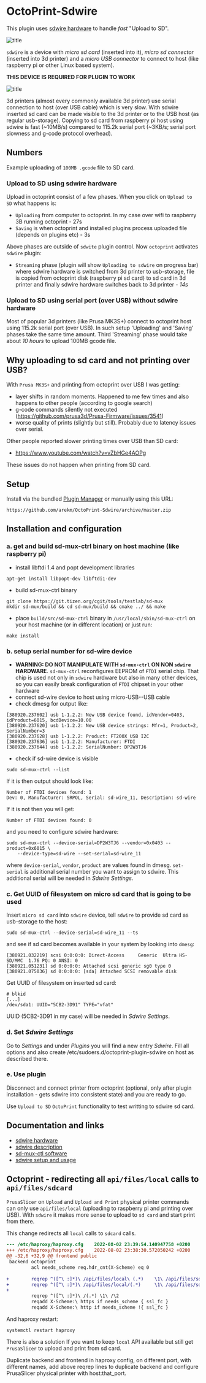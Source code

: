 # OctoPrint-Sdwire

This plugin uses [sdwire hardware](https://3mdeb.com/shop/open-source-hardware/open-source-hardware-3mdeb/sdwire/)
to handle *fast* "Upload to SD".

![title](screenshots/sdwire-octoprint.jpg "Uploading to sdwire")

`sdwire` is a device with *micro sd card* (inserted into it), *micro sd connector* (inserted into 3d printer) and a *micro USB
connector* to connect to host (like raspberry pi or other Linux based system).

**THIS DEVICE IS REQUIRED FOR PLUGIN TO WORK**

![title](screenshots/sdwire-hw.jpg "sdwire hardware")

3d printers (almost every commonly available 3d printer) use serial connection to host (over USB cable) which is very slow.
With sdwire inserted sd card can be made visible to the 3d printer or to the USB host (as regular usb-storage).
Copying to sd card from raspberry pi host using sdwire is fast (~10MB/s) compared to 115.2k serial port
(~3KB/s; serial port slowness and g-code protocol overhead).

## Numbers

Example uploading of `100MB .gcode` file to SD card.

### Upload to SD using sdwire hardware

Upload in octoprint consist of a few phases. When you click on `Upload to SD` what happens is:

* `Uploading` from computer to octoprint. In my case over wifi to raspberry 3B running octoprint - 27s
* `Saving` is when octoprint and installed plugins process uploaded file (depends on plugins etc) - 3s

Above phases are outside of `sdwite` plugin control. Now `octoprint` activates `sdwire` plugin:

* `Streaming` phase (plugin will show `Uploading to sdwire` on progress bar) where sdwire hardware
  is switched from 3d printer to usb-storage, file is copied from octoprint disk (raspberry pi sd card)
  to sd card in 3d printer and finally sdwire hardware switches back to 3d printer - *14s*

### Upload to SD using serial port (over USB) without sdwire hardware

Most of popular 3d printers (like Prusa MK3S+) connect to octoprint host using 115.2k serial port (over USB). In such setup
'Uploading' and 'Saving' phases take the same time amount. Third 'Streaming' phase would take about *10 hours* to upload
100MB gcode file.

## Why uploading to sd card and not printing over USB?

With `Prusa MK3S+` and printing from octoprint over USB I was getting:
* layer shifts in random moments. Happened to me few times and also happens to other people (according to google search)
* g-code commands silently not executed (https://github.com/prusa3d/Prusa-Firmware/issues/3541)
* worse quality of prints (slightly but still). Probably due to latency issues over serial.

Other people reported slower printing times over USB than SD card:
* https://www.youtube.com/watch?v=vZbHGe4AOPg

These issues do not happen when printing from SD card.

## Setup

Install via the bundled [Plugin Manager](https://docs.octoprint.org/en/master/bundledplugins/pluginmanager.html)
or manually using this URL:

    https://github.com/arekm/OctoPrint-Sdwire/archive/master.zip

## Installation and configuration

### a. get and build sd-mux-ctrl binary on host machine (like raspberry pi)

* install libftdi 1.4 and popt development libraries

````
apt-get install libpopt-dev libftdi1-dev
````

* build sd-mux-ctrl binary

````
git clone https://git.tizen.org/cgit/tools/testlab/sd-mux
mkdir sd-mux/build && cd sd-mux/build && cmake ../ && make
````

* place `build/src/sd-mux-ctrl` binary in `/usr/local/sbin/sd-mux-ctrl` on your host machine (or in different location) or just run:

```
make install
```

### b. setup serial number for sd-wire device

* **WARNING: DO NOT MANIPULATE WITH `sd-mux-ctrl` ON NON `sdwire` HARDWARE**.
 `sd-mux-ctrl` reconfigures EEPROM of `FTDI` serial chip. That chip is used not only in `sdwire` hardware but also in many other devices,
  so you can easily break configuration of `FTDI` chipset in your other hardware
* connect sd-wire device to host using micro-USB--USB cable
* check dmesg for output like:

````
[380920.237602] usb 1-1.2.2: New USB device found, idVendor=0403, idProduct=6015, bcdDevice=10.00
[380920.237620] usb 1-1.2.2: New USB device strings: Mfr=1, Product=2, SerialNumber=3
[380920.237628] usb 1-1.2.2: Product: FT200X USB I2C
[380920.237636] usb 1-1.2.2: Manufacturer: FTDI
[380920.237644] usb 1-1.2.2: SerialNumber: DP2W3TJ6
````

* check if sd-wire device is visible

````
sudo sd-mux-ctrl --list
````

If it is then output should look like:

````
Number of FTDI devices found: 1
Dev: 0, Manufacturer: SRPOL, Serial: sd-wire_11, Description: sd-wire
````

If it is not then you will get:

````
Number of FTDI devices found: 0
````

and you need to configure sdwire hardware:

````
sudo sd-mux-ctrl --device-serial=DP2W3TJ6 --vendor=0x0403 --product=0x6015 \
    --device-type=sd-wire --set-serial=sd-wire_11
````

where `device-serial`, `vendor`, `product` are values found in dmesg. `set-serial` is additional serial number you want to
assign to sdwire. This additional serial will be needed in _Sdwire_ _Settings_.

### c. Get UUID of filesystem on micro sd card that is going to be used

Insert `micro sd card` into `sdwire` device, tell `sdwire` to provide sd card as usb-storage to the host:

````
sudo sd-mux-ctrl --device-serial=sd-wire_11 --ts
````

and see if sd card becomes available in your system by looking into `dmesg`:

````
[380921.032219] scsi 0:0:0:0: Direct-Access     Generic  Ultra HS-SD/MMC  1.76 PQ: 0 ANSI: 0
[380921.051231] sd 0:0:0:0: Attached scsi generic sg0 type 0
[380921.075036] sd 0:0:0:0: [sda] Attached SCSI removable disk
````

Get UUID of filesystem on inserted sd card:

````
# blkid
[...]
/dev/sda1: UUID="5CB2-3D91" TYPE="vfat"
````

UUID (5CB2-3D91 in my case) will be needed in _Sdwire_ _Settings_.

### d. Set _Sdwire_ _Settings_

Go to _Settings_ and under _Plugins_ you will find a new entry _Sdwire_. Fill all options and also create /etc/sudoers.d/octoprint-plugin-sdwire on host as described there.

### e. Use plugin

Disconnect and connect printer from octoprint (optional, only after plugin installation - gets sdwire into consistent state) and you are ready to go.

Use `Upload to SD` `OctoPrint` functionality to test writting to sdwire sd card.


## Documentation and links
* [sdwire hardware](https://3mdeb.com/shop/open-source-hardware/open-source-hardware-3mdeb/sdwire/)
* [sdwire description](https://wiki.tizen.org/SDWire)
* [sd-mux-ctl software](https://git.tizen.org/cgit/tools/testlab/sd-mux/)
* [sdwire setup and usage](https://docs.dasharo.com/transparent-validation/sd-wire/getting-started/)

## Octoprint - redirecting all `api/files/local` calls to `api/files/sdcard`

`PrusaSlicer` on `Upload` and `Upload and Print` physical printer commands can only use `api/files/local` (uploading to raspberry pi and printing over USB). With `sdwire` it makes more sense to upload to `sd card` and start print from there.

This change redirects all `local` calls to `sdcard` calls.


```diff
--- /etc/haproxy/haproxy.cfg	2022-08-02 23:39:54.140947758 +0200
+++ /etc/haproxy/haproxy.cfg	2022-08-02 23:38:30.572050242 +0200
@@ -32,6 +32,9 @@ frontend public
 backend octoprint
         acl needs_scheme req.hdr_cnt(X-Scheme) eq 0
 
+        reqrep ^([^\ :]*)\ /api/files/local\ (.*)    \1\ /api/files/sdcard\ \2
+        reqrep ^([^\ :]*)\ /api/files/local/(.*)     \1\ /api/files/sdcard/\2
+
         reqrep ^([^\ :]*)\ /(.*) \1\ /\2
         reqadd X-Scheme:\ https if needs_scheme { ssl_fc }
         reqadd X-Scheme:\ http if needs_scheme !{ ssl_fc }
```

And haproxy restart:

````
systemctl restart haproxy
````

There is also a solution If you want to keep `local` API available but still get `PrusaSlicer` to upload and print from sd card.

Duplicate backend and frontend in haproxy config, on different
port, with different names, add above reqrep lines to duplicate
backend and configure PrusaSlicer physical printer with
host:that_port.

